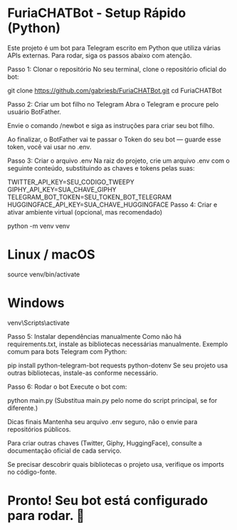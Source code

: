 # FuriaCHATBot - Setup Rápido (Python)
Este projeto é um bot para Telegram escrito em Python que utiliza várias APIs externas. Para rodar, siga os passos abaixo com atenção.

Passo 1: Clonar o repositório
No seu terminal, clone o repositório oficial do bot:

git clone https://github.com/gabriesb/FuriaCHATBot.git
cd FuriaCHATBot

Passo 2: Criar um bot filho no Telegram
Abra o Telegram e procure pelo usuário BotFather.

Envie o comando /newbot e siga as instruções para criar seu bot filho.

Ao finalizar, o BotFather vai te passar o Token do seu bot — guarde esse token, você vai usar no .env.

Passo 3: Criar o arquivo .env
Na raiz do projeto, crie um arquivo .env com o seguinte conteúdo, substituindo as chaves e tokens pelas suas:

TWITTER_API_KEY=SEU_CODIGO_TWEEPY
GIPHY_API_KEY=SUA_CHAVE_GIPHY
TELEGRAM_BOT_TOKEN=SEU_TOKEN_BOT_TELEGRAM
HUGGINGFACE_API_KEY=SUA_CHAVE_HUGGINGFACE
Passo 4: Criar e ativar ambiente virtual (opcional, mas recomendado)

python -m venv venv

# Linux / macOS
source venv/bin/activate

# Windows
venv\Scripts\activate

Passo 5: Instalar dependências manualmente
Como não há requirements.txt, instale as bibliotecas necessárias manualmente. Exemplo comum para bots Telegram com Python:

pip install python-telegram-bot requests python-dotenv
Se seu projeto usa outras bibliotecas, instale-as conforme necessário.

Passo 6: Rodar o bot
Execute o bot com:

python main.py
(Substitua main.py pelo nome do script principal, se for diferente.)

Dicas finais
Mantenha seu arquivo .env seguro, não o envie para repositórios públicos.

Para criar outras chaves (Twitter, Giphy, HuggingFace), consulte a documentação oficial de cada serviço.

Se precisar descobrir quais bibliotecas o projeto usa, verifique os imports no código-fonte.

# Pronto! Seu bot está configurado para rodar. 🚀
